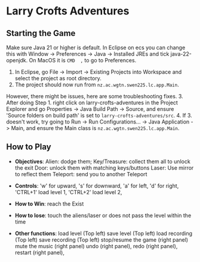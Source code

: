 # Larry Crofts Adventures

## Starting the Game
Make sure Java 21 or higher is default. 
In Eclipse on ecs you can change this with Window -> Preferences -> Java -> Installed JREs and tick java-22-openjdk. On MacOS it is `CMD  ,` to go to Preferences.

1. In Eclipse, go File -> Import -> Existing Projects into Workspace and select the project as root directory.
2. The project should now run from `nz.ac.wgtn.swen225.lc.app.Main`. 

However, there might be issues, here are some troubleshooting fixes.
3. After doing Step 1. right click on larry-crofts-adventures in the Project Explorer and go Properties -> Java Build Path -> Source, and ensure 'Source folders on build path' is set to `larry-crofts-adventures/src`.
4. If 3. doesn't work, try going to Run -> Run Configurations... -> Java Application -> Main, and ensure the Main class is `nz.ac.wgtn.swen225.lc.app.Main`.

## How to Play

- **Objectives**: 
    Alien: dodge them; 
    Key/Treasure: collect them all to unlock the exit
    Door: unlock them with matching keys/buttons
    Laser: Use mirror to reflect them
    Teleport: send you to another Teleport

- **Controls**: 
    'w' for upward, 
    's' for downward, 
    'a' for left, 
    'd' for right,
    'CTRL+1' load level 1,
    'CTRL+2' load level 2,

- **How to Win**: reach the Exist

- **How to lose**: touch the aliens/laser or does not pass the level within the time

- **Other functions**:
    load level (Top left)
    save level (Top left)
    load recording (Top left)
    save recording (Top left)
    stop/resume the game (right panel)
    mute the music (right panel)
    undo (right panel), 
    redo (right panel),
    restart (right panel), 